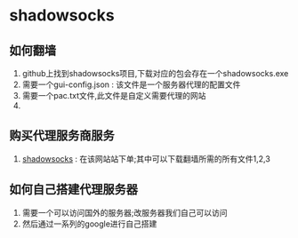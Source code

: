 # shadowsocks
## 如何翻墙
1. github上找到shadowsocks项目,下载对应的包会存在一个shadowsocks.exe
2. 需要一个gui-config.json : 该文件是一个服务器代理的配置文件
3. 需要一个pac.txt文件,此文件是自定义需要代理的网站 
4. 

## 购买代理服务商服务
1. [shadowsocks](https://shadowsocks.se/) : 在该网站站下单;其中可以下载翻墙所需的所有文件1,2,3

## 如何自己搭建代理服务器
1. 需要一个可以访问国外的服务器;改服务器我们自己可以访问
2. 然后通过一系列的google进行自己搭建